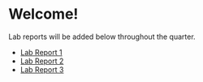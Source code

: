 # Welcome!
Lab reports will be added below throughout the quarter.
* [Lab Report 1](https://cadefuin.github.io/cse15l-lab-report/report1.html)
* [Lab Report 2](https://cadefuin.github.io/cse15l-lab-report/report2.html)
* [Lab Report 3](https://cadefuin.github.io/cse15l-lab-report/report3.html)
